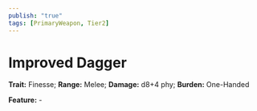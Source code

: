 ```yaml
---
publish: "true"
tags: [PrimaryWeapon, Tier2]
---
```

# Improved Dagger

**Trait:** Finesse; **Range:** Melee; **Damage:** d8+4 phy; **Burden:** One-Handed

**Feature:** -

